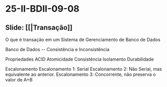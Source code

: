 # 25-II-BDII-09-08

## Slide: [[|Transação]]

O que é transação em um Sistema de Gerenciamento de Banco de Dados

Banco de Dados -- Consistência e Inconsistência

Propriedades ACID
  Atomicidade
  Consistência
  Isolamento
  Durabilidade

Escalonamento
  Escalonamento 1: Serial
  Escalonamento 2: Não Serial, mas equivalente ao anterior.
  Escalonamento 3: Concorrente, não preserva o valor de A+B


